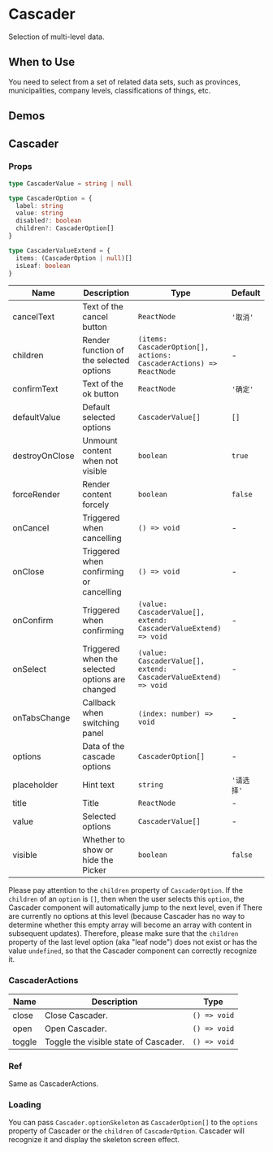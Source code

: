 # Cascader

Selection of multi-level data.

## When to Use

You need to select from a set of related data sets, such as provinces, municipalities, company levels, classifications of things, etc.

## Demos

<code src="./demos/demo1.tsx"></code>

<code src="./demos/demo2.tsx"></code>

## Cascader

### Props

```typescript | pure
type CascaderValue = string | null

type CascaderOption = {
  label: string
  value: string
  disabled?: boolean
  children?: CascaderOption[]
}

type CascaderValueExtend = {
  items: (CascaderOption | null)[]
  isLeaf: boolean
}
```

| Name           | Description                                     | Type                                                               | Default    |
| -------------- | ----------------------------------------------- | ------------------------------------------------------------------ | ---------- |
| cancelText     | Text of the cancel button                       | `ReactNode`                                                        | `'取消'`   |
| children       | Render function of the selected options         | `(items: CascaderOption[], actions: CascaderActions) => ReactNode` | -          |
| confirmText    | Text of the ok button                           | `ReactNode`                                                        | `'确定'`   |
| defaultValue   | Default selected options                        | `CascaderValue[]`                                                  | `[]`       |
| destroyOnClose | Unmount content when not visible                | `boolean`                                                          | `true`     |
| forceRender    | Render content forcely                          | `boolean`                                                          | `false`    |
| onCancel       | Triggered when cancelling                       | `() => void`                                                       | -          |
| onClose        | Triggered when confirming or cancelling         | `() => void`                                                       | -          |
| onConfirm      | Triggered when confirming                       | `(value: CascaderValue[], extend: CascaderValueExtend) => void`    | -          |
| onSelect       | Triggered when the selected options are changed | `(value: CascaderValue[], extend: CascaderValueExtend) => void`    | -          |
| onTabsChange   | Callback when switching panel                   | `(index: number) => void`                                          | -          |
| options        | Data of the cascade options                     | `CascaderOption[]`                                                 | -          |
| placeholder    | Hint text                                       | `string`                                                           | `'请选择'` |
| title          | Title                                           | `ReactNode`                                                        | -          |
| value          | Selected options                                | `CascaderValue[]`                                                  | -          |
| visible        | Whether to show or hide the Picker              | `boolean`                                                          | `false`    |

Please pay attention to the `children` property of `CascaderOption`. If the `children` of an `option` is `[]`, then when the user selects this `option`, the Cascader component will automatically jump to the next level, even if There are currently no options at this level (because Cascader has no way to determine whether this empty array will become an array with content in subsequent updates). Therefore, please make sure that the `children` property of the last level option (aka "leaf node") does not exist or has the value `undefined`, so that the Cascader component can correctly recognize it.

### CascaderActions

| Name   | Description                           | Type         |
| ------ | ------------------------------------- | ------------ |
| close  | Close Cascader.                       | `() => void` |
| open   | Open Cascader.                        | `() => void` |
| toggle | Toggle the visible state of Cascader. | `() => void` |

### Ref

Same as CascaderActions.

### Loading <Experimental></Experimental>

You can pass `Cascader.optionSkeleton` as `CascaderOption[]` to the `options` property of Cascader or the `children` of `CascaderOption`. Cascader will recognize it and display the skeleton screen effect.
